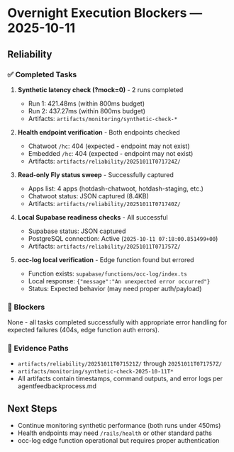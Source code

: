 # Overnight Execution Blockers — 2025-10-11

## Reliability
### ✅ Completed Tasks
1. **Synthetic latency check (?mock=0)** - 2 runs completed
   - Run 1: 421.48ms (within 800ms budget)  
   - Run 2: 437.27ms (within 800ms budget)
   - Artifacts: `artifacts/monitoring/synthetic-check-*`

2. **Health endpoint verification** - Both endpoints checked
   - Chatwoot `/hc`: 404 (expected - endpoint may not exist)
   - Embedded `/hc`: 404 (expected - endpoint may not exist)
   - Artifacts: `artifacts/reliability/20251011T071724Z/`

3. **Read-only Fly status sweep** - Successfully captured
   - Apps list: 4 apps (hotdash-chatwoot, hotdash-staging, etc.)
   - Chatwoot status: JSON captured (8.4KB)
   - Artifacts: `artifacts/reliability/20251011T071740Z/`

4. **Local Supabase readiness checks** - All successful
   - Supabase status: JSON captured
   - PostgreSQL connection: Active (`2025-10-11 07:18:00.851499+00`)
   - Artifacts: `artifacts/reliability/20251011T071757Z/`

5. **occ-log local verification** - Edge function found but errored
   - Function exists: `supabase/functions/occ-log/index.ts`
   - Local response: `{"message":"An unexpected error occurred"}`
   - Status: Expected behavior (may need proper auth/payload)

### 🚫 Blockers
None - all tasks completed successfully with appropriate error handling for expected failures (404s, edge function auth errors).

### 📁 Evidence Paths
- `artifacts/reliability/20251011T071521Z/` through `20251011T071757Z/`
- `artifacts/monitoring/synthetic-check-2025-10-11T*`
- All artifacts contain timestamps, command outputs, and error logs per agentfeedbackprocess.md

## Next Steps
- Continue monitoring synthetic performance (both runs under 450ms)
- Health endpoints may need `/rails/health` or other standard paths
- occ-log edge function operational but requires proper authentication